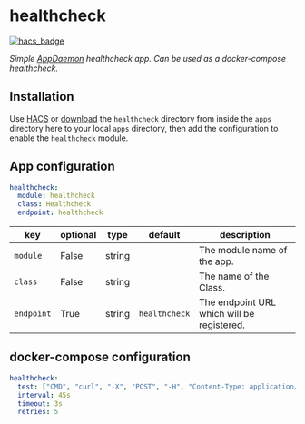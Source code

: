 # healthcheck

[![hacs_badge](https://img.shields.io/badge/HACS-Custom-orange.svg)](https://github.com/custom-components/hacs)

*Simple [AppDaemon](https://github.com/home-assistant/appdaemon) healthcheck app. Can be used as a docker-compose healthcheck.*

## Installation

Use [HACS](https://github.com/bcustom-components/hacs) or [download](https://github.com/benleb/ad-healthcheck/releases) the `healthcheck` directory from inside the `apps` directory here to your local `apps` directory, then add the configuration to enable the `healthcheck` module.

## App configuration

```yaml
healthcheck:
  module: healthcheck
  class: Healthcheck
  endpoint: healthcheck
```

key | optional | type | default | description
-- | -- | -- | -- | --
`module` | False | string | | The module name of the app.
`class` | False | string | | The name of the Class.
`endpoint` | True | string | `healthcheck`| The endpoint URL which will be registered.

## docker-compose configuration

```yaml
healthcheck:
  test: ["CMD", "curl", "-X", "POST", "-H", "Content-Type: application/json", "-d", "{}", "https://<appdaemon URL>:5050/api/appdaemon/<endpoint>"]
  interval: 45s
  timeout: 3s
  retries: 5
```
